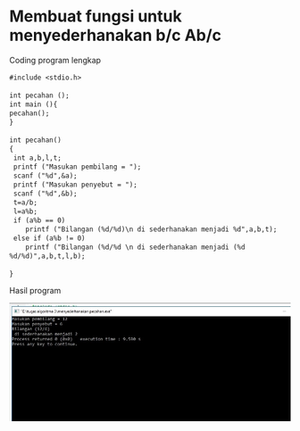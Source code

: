 # Membuat fungsi untuk menyederhanakan b/c Ab/c


Coding program lengkap

    #include <stdio.h>

    int pecahan ();
    int main (){
    pecahan();
    }

    int pecahan()
    {
     int a,b,l,t;
     printf ("Masukan pembilang = ");
     scanf ("%d",&a);
     printf ("Masukan penyebut = ");
     scanf ("%d",&b);
     t=a/b;
     l=a%b;
     if (a%b == 0)
        printf ("Bilangan (%d/%d)\n di sederhanakan menjadi %d",a,b,t);
     else if (a%b != 0)
        printf ("Bilangan (%d/%d \n di sederhanakan menjadi (%d %d/%d)",a,b,t,l,b);

    }


Hasil program

![img](https://raw.githubusercontent.com/MUTIARAIZMI/Membuat-fungsi-untuk-menyederhanakan-b-c-Ab-c/master/menyederhanakan%20pecahan.jpg)
